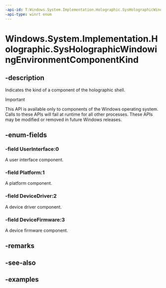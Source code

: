 ```yaml
---
-api-id: T:Windows.System.Implementation.Holographic.SysHolographicWindowingEnvironmentComponentKind
-api-type: winrt enum
---
```


<!-- Enumeration syntax.
public enum SysHolographicWindowingEnvironmentComponentKind : int 
-->

# Windows.System.Implementation.Holographic.SysHolographicWindowingEnvironmentComponentKind

## -description
Indicates the kind of a component of the holographic shell.

> [!IMPORTANT]
> This API is available only to components of the Windows operating system.  Calls to these APIs will fail at runtime for all other processes.  These APIs may be modified or removed in future Windows releases.

## -enum-fields
### -field UserInterface:0
A user interface component.

### -field Platform:1
A platform component.

### -field DeviceDriver:2
A device driver component.

### -field DeviceFirmware:3
A device firmware component.

## -remarks

## -see-also

## -examples

